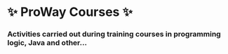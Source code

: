 #  :sparkles: ProWay Courses :sparkles:
### Activities carried out during training courses in programming logic, Java and other...
